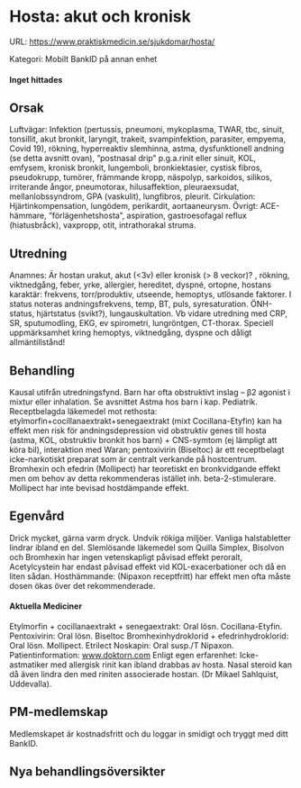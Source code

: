 # Hosta: akut och kronisk

URL: https://www.praktiskmedicin.se/sjukdomar/hosta/



Kategori: Mobilt BankID på annan enhet

#### Inget hittades

## Orsak

Luftvägar: Infektion (pertussis, pneumoni, mykoplasma, TWAR, tbc, sinuit, tonsillit, akut bronkit, laryngit, trakeit, svampinfektion, parasiter, empyema, Covid 19), rökning, hyperreaktiv slemhinna, astma, dysfunktionell andning (se detta avsnitt ovan), ”postnasal drip” p.g.a.rinit eller sinuit, KOL, emfysem, kronisk bronkit, lungemboli, bronkiektasier, cystisk fibros, pseudokrupp, tumörer, främmande kropp, näspolyp, sarkoidos, silikos, irriterande ångor, pneumotorax, hilusaffektion, pleuraexsudat, mellanlobssyndrom, GPA (vaskulit), lungfibros, pleurit.
Cirkulation: Hjärtinkompensation, lungödem, perikardit, aortaaneurysm.
Övrigt: ACE-hämmare, ”förlägenhetshosta”, aspiration, gastroesofagal reflux (hiatusbråck), vaxpropp, otit, intrathorakal struma.

## Utredning

Anamnes: Är hostan urakut, akut (<3v) eller kronisk (> 8 veckor)? , rökning, viktnedgång, feber, yrke, allergier, hereditet, dyspné, ortopne, hostans karaktär: frekvens, torr/produktiv, utseende, hemoptys, utlösande faktorer.
I status noteras andningsfrekvens, temp, BT, puls, syresaturation. ÖNH-status, hjärtstatus (svikt?), lungauskultation.
Vb vidare utredning med CRP, SR, sputumodling, EKG, ev spirometri, lungröntgen, CT-thorax.
Speciell uppmärksamhet kring hemoptys, viktnedgång, dyspne och dåligt allmäntillstånd!

## Behandling

Kausal utifrån utredningsfynd. Barn har ofta obstruktivt inslag – β2 agonist i mixtur eller inhalation. Se avsnittet Astma hos barn i kap. Pediatrik.
Receptbelagda läkemedel mot rethosta: etylmorfin+cocillanaextrakt+senegaextrakt (mixt Cocillana-Etyfin) kan ha effekt men risk för andningsdepression vid obstruktiv genes till hosta (astma, KOL, obstruktiv bronkit hos barn) + CNS-symtom (ej lämpligt att köra bil), interaktion med Waran; pentoxivirin (Biseltoc) är ett receptbelagt icke-narkotiskt preparat som är centralt verkande på hostcentrum. Bromhexin och efedrin (Mollipect) har teoretiskt en bronkvidgande effekt men om behov av detta rekommenderas istället inh. beta-2-stimulerare. Mollipect har inte bevisad hostdämpande effekt.

## Egenvård

Drick mycket, gärna varm dryck. Undvik rökiga miljöer. Vanliga halstabletter lindrar ibland en del. Slemlösande läkemedel som Quilla Simplex, Bisolvon och Bromhexin har ingen vetenskapligt påvisad effekt peroralt, Acetylcystein har endast påvisad effekt vid KOL-exacerbationer och då en liten sådan. Hosthämmande: (Nipaxon receptfritt) har effekt men ofta måste dosen ökas över det rekommenderade.

#### Aktuella Mediciner

Etylmorfin + cocillanaextrakt + senegaextrakt: Oral lösn. Cocillana-Etyfin.
Pentoxivirin: Oral lösn. Biseltoc
Bromhexinhydroklorid + efedrinhydroklorid: Oral lösn. Mollipect. Etrilect
Noskapin: Oral susp./T Nipaxon.
Patientinformation: www.doktorn.com
Enligt egen erfarenhet: Icke-astmatiker med allergisk rinit kan ibland drabbas av hosta. Nasal steroid kan då även lindra den med riniten associerade hostan. (Dr Mikael Sahlquist, Uddevalla).

## PM-medlemskap

Medlemskapet är kostnadsfritt och du loggar in smidigt och tryggt med ditt BankID.

## Nya behandlingsöversikter

